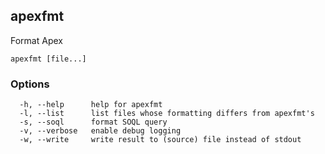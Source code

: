 ## apexfmt

Format Apex

```
apexfmt [file...]
```

### Options

```
  -h, --help      help for apexfmt
  -l, --list      list files whose formatting differs from apexfmt's
  -s, --soql      format SOQL query
  -v, --verbose   enable debug logging
  -w, --write     write result to (source) file instead of stdout
```

